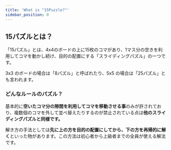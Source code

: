 ```yaml
---
title: 'What is "15Puzzle?"'
sidebar_position: 0
---
```


## 15パズルとは？

「15パズル」とは、4x4のボードの上に15枚のコマがあり、1マス分の空きを利用してコマを動かし続け、目的の配置にする「スライディングパズル」の一つです。

3x3 のボードの場合は「8パズル」と呼ばれたり、5x5 の場合は「25パズル」とも言われます。

### どんなルールのパズル？

基本的に**空いたコマ分の隙間を利用してコマを移動させる事**のみが許されており、複数個のコマを外して並べ替えたりするのが禁止されている点は**他のスライディングパズルと同様です。**

解き方の手法としては**先に上の方を目的の配置にしてから、下の方を再帰的に解く**といった物があります。この方法は初心者から上級者までの全員が使える解法です。
